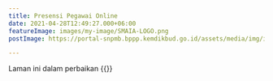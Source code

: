 ```yaml
---
title: Presensi Pegawai Online
date: 2021-04-28T12:49:27.000+06:00
featureImage: images/my-image/SMAIA-LOGO.png
postImage: https://portal-snpmb.bppp.kemdikbud.go.id/assets/media/img/illustration-404.png

---
```

<script type="application/javascript">
var loadCounter = 0;
var loaded = function() {
loadCounter += 1;
if (loadCounter === 2) {
$("iframe").attr("height", "500px");
$(window).scrollTo(315,0)
}
}
</script>

Laman ini dalam perbaikan
{{<youtube u3nrUEIHVow>}}